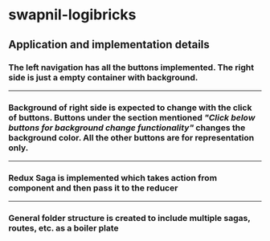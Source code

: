 # swapnil-logibricks

## Application and implementation details

### The left navigation has all the buttons implemented. The right side is just a empty container with background.

---
### Background of right side is expected to change with the click of buttons. Buttons under the section mentioned *"Click below buttons for background change functionality"* changes the background color. All the other buttons are for representation only.

---
### Redux Saga is implemented which takes action from component and then pass it to the reducer

---
### General folder structure is created to include multiple sagas, routes, etc. as a boiler plate
